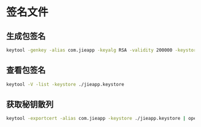 # 签名文件

## 生成包签名

```sh
keytool -genkey -alias com.jieapp -keyalg RSA -validity 200000 -keystore ./jieapp.keystore
```

## 查看包签名

```sh
keytool -V -list -keystore ./jieapp.keystore
```

## 获取秘钥散列

```sh
keytool -exportcert -alias com.jieapp -keystore ./jieapp.keystore | openssl sha1 -binary | openssl base64
```
